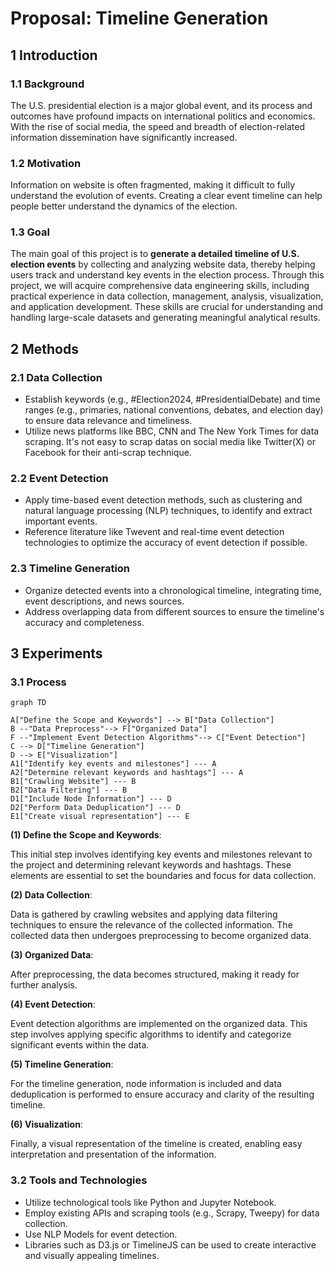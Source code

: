 # Proposal: Timeline Generation

## 1 Introduction

### 1.1 Background

The U.S. presidential election is a major global event, and its process and outcomes have profound impacts on international politics and economics. With the rise of social media, the speed and breadth of election-related information dissemination have significantly increased.

### 1.2 Motivation

Information on website is often fragmented, making it difficult to fully understand the evolution of events. Creating a clear event timeline can help people better understand the dynamics of the election.

### 1.3 Goal

The main goal of this project is to **generate a detailed timeline of U.S. election events** by collecting and analyzing website data, thereby helping users track and understand key events in the election process. Through this project, we will acquire comprehensive data engineering skills, including practical experience in data collection, management, analysis, visualization, and application development. These skills are crucial for understanding and handling large-scale datasets and generating meaningful analytical results.

## 2 Methods

### 2.1 Data Collection

- Establish keywords (e.g., #Election2024, #PresidentialDebate) and time ranges (e.g., primaries, national conventions, debates, and election day) to ensure data relevance and timeliness.
- Utilize news platforms like BBC, CNN and The New York Times for data scraping. It's not easy to scrap datas on social media like Twitter(X) or Facebook for their anti-scrap technique.

### 2.2 Event Detection

- Apply time-based event detection methods, such as clustering and natural language processing (NLP) techniques, to identify and extract important events.
- Reference literature like Twevent and real-time event detection technologies to optimize the accuracy of event detection if possible.

### 2.3 Timeline Generation

- Organize detected events into a chronological timeline, integrating time, event descriptions, and news sources.
- Address overlapping data from different sources to ensure the timeline's accuracy and completeness.

## 3 Experiments

### 3.1 Process

~~~mermaid
graph TD

A["Define the Scope and Keywords"] --> B["Data Collection"]
B --"Data Preprocess"--> F["Organized Data"]
F --"Implement Event Detection Algorithms"--> C["Event Detection"]      
C --> D["Timeline Generation"]      
D --> E["Visualization"]
A1["Identify key events and milestones"] --- A      
A2["Determine relevant keywords and hashtags"] --- A       
B1["Crawling Website"] --- B      
B2["Data Filtering"] --- B              
D1["Include Node Information"] --- D      
D2["Perform Data Deduplication"] --- D       
E1["Create visual representation"] --- E       
~~~

**(1) Define the Scope and Keywords**:

This initial step involves identifying key events and milestones relevant to the project and determining relevant keywords and hashtags. These elements are essential to set the boundaries and focus for data collection.

**(2) Data Collection**:

Data is gathered by crawling websites and applying data filtering techniques to ensure the relevance of the collected information. The collected data then undergoes preprocessing to become organized data.

**(3) Organized Data**:

After preprocessing, the data becomes structured, making it ready for further analysis.

**(4) Event Detection**:

Event detection algorithms are implemented on the organized data. This step involves applying specific algorithms to identify and categorize significant events within the data.

**(5) Timeline Generation**:

For the timeline generation, node information is included and data deduplication is performed to ensure accuracy and clarity of the resulting timeline.

**(6) Visualization**:

Finally, a visual representation of the timeline is created, enabling easy interpretation and presentation of the information.

### 3.2 Tools and Technologies

- Utilize technological tools like Python and Jupyter Notebook.
- Employ existing APIs and scraping tools (e.g., Scrapy, Tweepy) for data collection.
- Use NLP Models for event detection.
- Libraries such as D3.js or TimelineJS can be used to create interactive and visually appealing timelines.